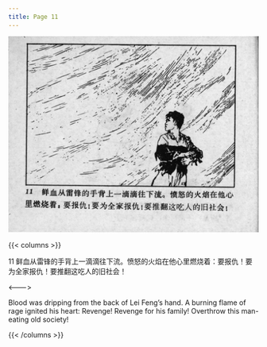 ```yaml
---
title: Page 11
---
```


![leifeng page](./../../images/leifeng/seifert0522_lf_0016_0.jpg)

{{< columns >}}

11 鲜血从雷锋的手背上一滴滴往下流。愤怒的火焰在他心里燃烧着：要报仇！要为全家报仇！要推翻这吃人的旧社会！

<--->

Blood was dripping from the back of Lei Feng’s hand. A burning flame of rage ignited his heart: Revenge! Revenge for his family! Overthrow this man-eating old society!

{{< /columns >}}
